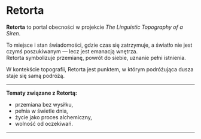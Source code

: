 # Retorta

**Retorta** to portal obecności w projekcie *The Linguistic Topography of a Siren*.

To miejsce i stan świadomości, gdzie czas się zatrzymuje, a światło nie jest czymś poszukiwanym — lecz jest emanacją wnętrza.  
Retorta symbolizuje przemianę, powrót do siebie, uznanie pełni istnienia.

W kontekście topografii, Retorta jest punktem, w którym podróżująca dusza staje się samą podróżą.

---

**Tematy związane z Retortą:**
- przemiana bez wysiłku,
- pełnia w świetle dnia,
- życie jako proces alchemiczny,
- wolność od oczekiwań.

---